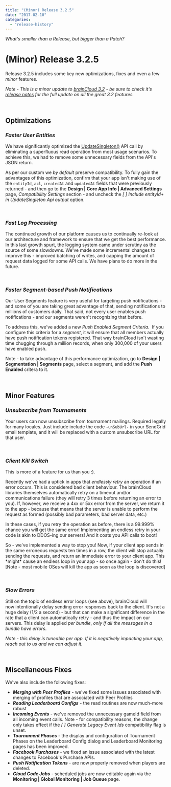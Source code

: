 ```yaml
---
title: "(Minor) Release 3.2.5"
date: "2017-02-10"
categories: 
  - "release-history"
---
```


_What's smaller than a Release, but bigger than a Patch?_

# (Minor) Release 3.2.5

Release 3.2.5 includes some key new optimizations, fixes and even a few _minor_ features.

_Note - This is a minor update to [brainCloud 3.2](/apidocs/release-3-2-0/) - be sure to check it's [release notes](/apidocs/release-3-2-0/) for the full update on all the great 3.2 features._

 

## Optimizations

### _Faster User Entities_

We have significantly optimized the [UpdateSingleton()](/apidocs/apiref/#capi-entity-updatesingleton) API call by eliminating a superfluous read operation from most usage scenarios. To achieve this, we had to remove some unnecessary fields from the API's JSON return.

As per our custom we _by default_ preserve compatibility. To fully gain the advantages of this optimization, confirm that your app isn't making use of the `entityId`, `acl`, `createdAt` and `updatedAt` fields that were previously returned - and then go to the **Design | Core App Info | Advanced Settings** page, _Compatibility Settings_ section - and uncheck the _\[ \] Include entityId+ in UpdateSingleton Api output_ option.

 

### _**Fast Log Processing**_

The continued growth of our platform causes us to continually re-look at our architecture and framework to ensure that we get the best performance. In this last growth spurt, the logging system came under scrutiny as the source of some slowdowns. We've made some incremental changes to improve this - improved batching of writes, and capping the amount of request data logged for some API calls. We have plans to do more in the future.

 

### **_Faster Segment-based Push Notifications_**

Our User Segments feature is very useful for targeting push notifications - and some of you are taking great advantage of that, sending notifications to millions of customers daily. That said, not every user enables push notifications - and our segments weren't recognizing that before.

To address this, we've added a new _Push Enabled_ _Segment Criteria_.  If you configure this criteria for a _segment_, it will ensure that all members actually have push notification tokens registered. That way brainCloud isn't wasting time chugging through a million records, when only 300,000 of your users have enabled push.

Note - to take advantage of this performance optimization, go to **Design | Segmentation | Segments** page, select a segment, and add the **Push Enabled** critera to it.

 

## Minor Features

### _**Unsubscribe from Tournaments**_

Your users can now unsubscribe from tournament mailings. Required legally for many locales. Just include include the code `-unSubUrl-` in your SendGrid email template, and it will be replaced with a custom unsubscribe URL for that user.

 

### _**Client Kill Switch**_

This is more of a feature for us than you :).

Recently we've had a uptick in apps that _endlessly retry_ an operation if an error occurs. This is considered bad client behaviour. The brainCloud libraries themselves automatically retry on a timeout and/or communications failure (they will retry 3 times before returning an error to you). If, however, we receive a 4xx or 5xx error from the server, we return it to the app - because that means that the server is unable to perform the request as formed (possibly bad parameters, bad server data, etc.)

In these cases, if you retry the operation as before, there is a 99.999% chance you will get the same error! Implementing an endless retry in your code is akin to DDOS-ing our servers! And it costs you API calls to boot!

So - we've implemented a way to stop you! Now, if your client app sends in the same erroneous requests ten times in a row, the client will stop actually sending the requests, and return an immediate error to your client app. This \*might\* cause an endless loop in your app - so once again - don't do this! \[Note - most mobile OSes will kill the app as soon as the loop is discovered\]

 

### _**Slow Errors**_

Still on the topic of endless error loops (see above), brainCloud will now intentionally delay sending error responses back to the client. It's not a huge delay (1/2 a second) - but that can make a significant difference in the rate that a client can automatically retry - and thus the impact on our servers. This delay is applied _per bundle_, _only if all the messages in a bundle have errors_.

_Note - this delay is tuneable per app. If it is negatively impacting your app, reach out to us and we can adjust it._

 

## Miscellaneous Fixes

We've also include the following fixes:

- _**Merging with Peer Profiles**_ - we've fixed some issues associated with merging of profiles that are associated with Peer Profiles
- _**Reading Leaderboard Configs**_ - the read routines are now much-more robust
- _**Incoming Events**_ - we've removed the unnecessary gameId field from all incoming event calls. Note - for compatibility reasons, the change only takes effect if the _\[ \] Generate Legacy Event Ids_ compatibility flag is unset.
- _**Tournament Phases**_ - the display and configuration of Tournament Phases on the Leaderboard Config dialog and Leaderboard Monitoring pages has been improved.
- _**Facebook Purchases**_ - we fixed an issue associated with the latest changes to Facebook's Purchase APIs.
- _**Push Notification Tokens**_ - are now properly removed when players are deleted.
- _**Cloud Code Jobs**_ - scheduled jobs are now editable again via the **Monitoring | Global Monitoring | Job Queue** page.
